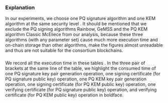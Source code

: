 ### Explanation

In our experiments, we choose one PQ signature algorithm and
one KEM algorithm at the same security level . It should be mentioned that we exclude the PQ
signing algorithms Rainbow, GeMSS and the PQ KEM algorithm
Classic McEliece from our analysis, because these three
algorithms (with any parameter set) cause much more execution
time and on-chain storage than other algorithms, make the figures
almost unreadable and thus are not suitable for the consortium
blockchains.
###
We record all the execution time in these tables . In the three pair of brackets at the same line of the
table, we highlight the consumed time of one PQ signature key
pair generation operation, one signing certificate (for PQ signature
public key) operation, one PQ KEM key pair generation operation,
one signing certificate (for PQ KEM public key) operation, one
verifying certificate (for PQ signature public key) operation, and
verifying certificate (for PQ KEM public key) operation in
boldface.
